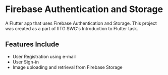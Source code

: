# Firebase Authentication and Storage

A Flutter app that uses Firebase Authentication and Storage. This project was created as a part of IITG SWC's Introduction to Flutter task.

## Features Include
* User Registration using e-mail
* User Sign-in
* Image uploading and retrieval from Firebase Storage

